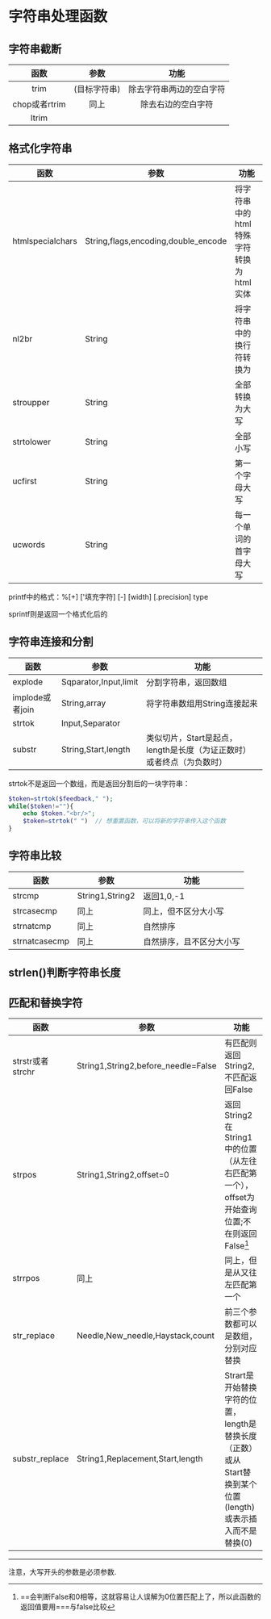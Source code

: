 # 字符串处理函数

## 字符串截断

|     函数      |     参数     |           功能           |
| :-----------: | :----------: | :----------------------: |
|     trim      | (目标字符串) | 除去字符串两边的空白字符 |
| chop或者rtrim |     同上     |    除去右边的空白字符    |
|     ltrim     |              |                          |

## 格式化字符串

| 函数             | 参数                                | 功能                                   |
| ---------------- | ----------------------------------- | -------------------------------------- |
| htmlspecialchars | String,flags,encoding,double_encode | 将字符串中的html特殊字符转换为html实体 |
| nl2br            | String                              | 将字符串中的换行符转换为<br/>          |
| stroupper        | String                              | 全部转换为大写                         |
| strtolower       | String                              | 全部小写                               |
| ucfirst          | String                              | 第一个字母大写                         |
| ucwords          | String                              | 每一个单词的首字母大写                 |

printf中的格式：%[+] ['填充字符] [-] [width] [.precision] type

sprintf则是返回一个格式化后的

## 字符串连接和分割

| 函数            | 参数                  | 功能                                                         |
| --------------- | --------------------- | ------------------------------------------------------------ |
| explode         | Sqparator,Input,limit | 分割字符串，返回数组                                         |
| implode或者join | String,array          | 将字符串数组用String连接起来                                 |
| strtok          | Input,Separator       |                                                              |
| substr          | String,Start,length   | 类似切片，Start是起点，length是长度（为证正数时）或者终点（为负数时） |

strtok不是返回一个数组，而是返回分割后的一块字符串：

```php
$token=strtok($feedback," ");
while($token!=""){
    echo $token."<br/>";
    $token=strtok(" ")  // 想重置函数，可以将新的字符串传入这个函数
}
```

## 字符串比较

| 函数          | 参数            | 功能                     |
| ------------- | --------------- | ------------------------ |
| strcmp        | String1,String2 | 返回1,0,-1               |
| strcasecmp    | 同上            | 同上，但不区分大小写     |
| strnatcmp     | 同上            | 自然排序                 |
| strnatcasecmp | 同上            | 自然排序，且不区分大小写 |

## strlen()判断字符串长度

## 匹配和替换字符

| 函数             | 参数                                | 功能                                                         |
| ---------------- | ----------------------------------- | ------------------------------------------------------------ |
| strstr或者strchr | String1,String2,before_needle=False | 有匹配则返回String2,不匹配返回False                          |
| strpos           | String1,String2,offset=0            | 返回String2在String1中的位置（从左往右匹配第一个），offset为开始查询位置;不在则返回False[^1] |
| strrpos          | 同上                                | 同上，但是从又往左匹配第一个                                 |
| str_replace      | Needle,New_needle,Haystack,count    | 前三个参数都可以是数组，分别对应替换                         |
| substr_replace   | String1,Replacement,Start,length    | Strart是开始替换字符的位置，length是替换长度（正数）或从Start替换到某个位置(length)或表示插入而不是替换(0) |

*******************

注意，大写开头的参数是必须参数.

[^1]: ==会判断False和0相等，这就容易让人误解为0位置匹配上了，所以此函数的返回值要用===与false比较
